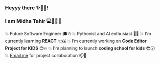 ### Heyyy there ✨👋🙌! 

### I am Midha Tahir 💻💖🤩🙋‍

💥 Future Software Engineer 🎓⏱
💥 Pythonist and AI enthusiast 🧠✅
💥 I'm currently learning **REACT** 👈⌛
💥 I’m currently working on __Code Editor Project for KIDS__ 😍🔥
💥 I'm planning to launch **coding school for kids** 😎🕥
💥 [Email me](midhatahirkhan2011[at]gmail[dot]com) for project collaboration 📫💬


